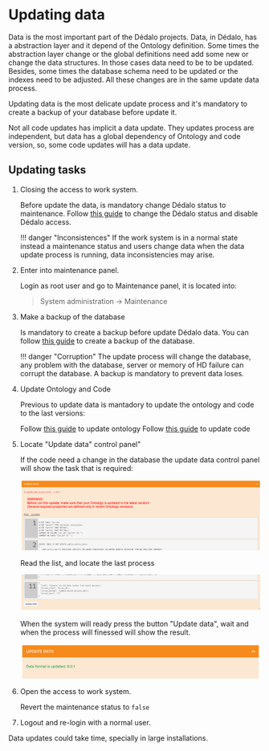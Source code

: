 # Updating data

Data is the most important part of the Dédalo projects. Data, in Dédalo, has a abstraction layer and it depend of the Ontology definition. Some times the abstraction layer change or the global definitions need add some new or change the data structures. In those cases data need to be to be updated. Besides, some times the database schema need to be updated or the indexes need to be adjusted. All these changes are in the same update data process.

Updating data is the most delicate update process and it's mandatory to create a backup of your database before update it.

Not all code updates has implicit a data update. They updates process are independent, but data has a global dependency of Ontology and code version, so, some code updates will has a data update.

## Updating tasks

1. Closing the access to work system.

    Before update the data, is mandatory change Dédalo status to maintenance.
    Follow [this guide](../maintenace_status.md) to change the Dédalo status and disable Dédalo access.

    !!! danger "Inconsistences"
        If the work system is in a normal state instead a maintenance status and users change data when the data update process is running, data inconsistencies may arise.

2. Enter into maintenance panel.

    Login as root user and go to Maintenance panel, it is located into:
    > System administration -> Maintenance

3. Make a backup of the database

    Is mandatory to create a backup before update Dédalo data. You can follow [this guide](../backup.md#backup-the-work-system) to create a backup of the database.

    !!! danger "Corruption"
        The update process will change the database, any problem with the database, server or memory of HD failure can corrupt the database. A backup is mandatory to prevent data loses.

4. Update Ontology and Code

    Previous to update data is mantadory to update the ontology and code to the last versions:

    Follow [this guide](updating_ontology.md) to update ontology
    Follow [this guide](updating_code.md) to update code

5. Locate "Update data" control panel"

    If the code need a change in the database the update data control panel will show the task that is required:

    ![Updating data control panel](assets/20230910_175045_updating_data_panel.png)

    Read the list, and locate the last process

    ![Updating data bottom control panel](assets/20230910_175045_updating_data_panel2.png)

    When the system will ready press the button "Update data", wait and when the process will finessed will show the result.

    ![Updating data result](assets/20230910_175045_updating_data_result.png)

6. Open the access to work system.

   Revert the maintenance status to `false`

7. Logout and re-login with a normal user.

Data updates could take time, specially in large installations.
